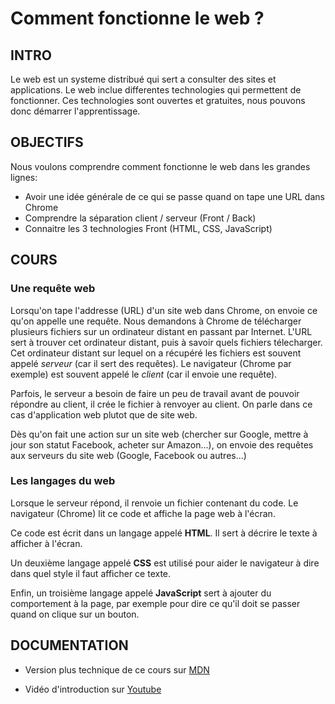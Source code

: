 # Comment fonctionne le web ?

## INTRO

Le web est un systeme distribué qui sert a consulter des sites et applications.
Le web inclue differentes technologies qui permettent de fonctionner.
Ces technologies sont ouvertes et gratuites, nous pouvons donc démarrer
l'apprentissage.

## OBJECTIFS

Nous voulons comprendre comment fonctionne le web dans les grandes lignes:

* Avoir une idée générale de ce qui se passe quand on tape une URL dans Chrome
* Comprendre la séparation client / serveur (Front / Back)
* Connaitre les 3 technologies Front (HTML, CSS, JavaScript)

## COURS

### Une requête web

Lorsqu'on tape l'addresse (URL) d'un site web dans Chrome, on envoie ce qu'on appelle une requête.
Nous demandons à Chrome de télécharger plusieurs fichiers sur un ordinateur distant en passant par Internet. L'URL sert à trouver cet ordinateur distant, puis à savoir quels fichiers télecharger.
Cet ordinateur distant sur lequel on a récupéré les fichiers est souvent appelé _serveur_ (car il sert des requêtes).
Le navigateur (Chrome par exemple) est souvent appelé le _client_ (car il envoie une requête).

Parfois, le serveur a besoin de faire un peu de travail avant de pouvoir répondre au client, il crée le fichier à renvoyer au client. On parle dans ce cas d'application web plutot que de site web.

Dès qu'on fait une action sur un site web (chercher sur Google, mettre à jour son statut Facebook, acheter sur Amazon...), on envoie des requêtes aux serveurs du site web (Google, Facebook ou autres...)

### Les langages du web

Lorsque le serveur répond, il renvoie un fichier contenant du code.
Le navigateur (Chrome) lit ce code et affiche la page web à l'écran.

Ce code est écrit dans un langage appelé **HTML**.
Il sert à décrire le texte à afficher à l'écran.

Un deuxième langage appelé **CSS** est utilisé pour aider le navigateur à dire dans quel style il faut afficher ce texte.

Enfin, un troisième langage appelé **JavaScript** sert à ajouter du comportement à la page, par exemple pour dire ce qu'il doit se passer quand on clique sur un bouton.

## DOCUMENTATION

* Version plus technique de ce cours sur [MDN](https://developer.mozilla.org/fr/Apprendre/Commencer_avec_le_web/Le_fonctionnement_du_Web)

* Vidéo d'introduction sur [Youtube](https://youtu.be/qb_Hvve8JKY)

